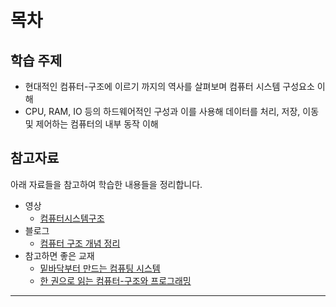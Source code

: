 # 목차

## 학습 주제

- 현대적인 컴퓨터-구조에 이르기 까지의 역사를 살펴보며 컴퓨터 시스템 구성요소 이해
- CPU, RAM, IO 등의 하드웨어적인 구성과 이를 사용해 데이터를 처리, 저장, 이동 및 제어하는 컴퓨터의 내부 동작 이해

## 참고자료

아래 자료들을 참고하여 학습한 내용들을 정리합니다.

- 영상
  - [컴퓨터시스템구조](https://www.youtube.com/playlist?list=PLc8fQ-m7b1hCHTT7VH2oo0Ng7Et096dYc)
- 블로그
  - [컴퓨터 구조 개념 정리](https://brunch.co.kr/@toughrogrammer/14)
- 참고하면 좋은 교재
    - [밑바닥부터 만드는 컴퓨팅 시스템](http://www.kyobobook.co.kr/product/detailViewKor.laf?mallGb=KOR&ejkGb=KOR&linkClass&barcode=9788966262427)
    - [한 권으로 읽는 컴퓨터-구조와 프로그래밍](https://brainwave.tistory.com/895)
------


